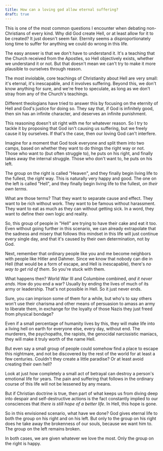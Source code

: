 ```yaml
---
title: How can a loving god allow eternal suffering?
draft: true
---
```


This is one of the most common questions I encounter when debating non-Christians of every kind. Why did God create Hell, or at least allow for it to be created? It just doesn't seem fair. Eternity seems a disproportionately long time to suffer for anything we could do wrong in this life.

The easy answer is that we don't have to understand it. It's a teaching that the Church received from the Apostles, so Hell objectively exists, whether we understand it or not. But that doesn't mean we can't try to make it more plausible to ourselves through reason.

The most inviolable, core teachings of Christianity about Hell are very small: it's eternal, it's inescapable, and it involves suffering. Beyond this, we don't know anything for sure, and we're free to speculate, as long as we don't stray from any of the Church's teachings.

Different theologians have tried to answer this by focusing on the eternity of Hell and God's justice for doing so. They say that, if God is infinitely good, then sin has an infinite character, and deserves an infinite punishment.

This reasoning doesn't sit right with me for whatever reason. So I try to tackle it by proposing that God isn't causing us suffering, but we freely cause it by ourselves. If that's the case, then our loving God can't interfere.

Imagine for a moment that God took everyone and split them into two camps, based on whether they want to do things the right way or not. Those who want to (but often struggle to), he puts on his right, and finally takes away the internal struggle. Those who don't want to, he puts on his left.

The group on the right is called "Heaven", and they finally begin living life to the fullest, the *right* way. This is naturally very happy and good. The one on the left is called "Hell", and they finally begin living life to the fullest, *on their own terms*.

What are those terms? That they want to separate cause and effect. They want to be rich without work. They want to be famous without harassment. They want to eat as much as they can without getting sick. In a word, they want to define their own logic and reality.

So, this group of people in "Hell" are trying to have their cake and eat it too. Even without going further in this scenario, we can already extrapolate that the sadness and misery that follows this mindset in this life will just continue every single day, and that it's caused by their own determination, not by God.

Next, remember that ordinary people like you and me become neighbors with people like Hitler and Dahmer. Since we know that nobody can die in Hell (that would be a form of escape, and Hell is inescapable), there's *no way to get rid of them*. So you're stuck with them.

What happens then? World War III and Columbine combined, *and it never ends.* How do you end a war? Usually by ending the lives of much of its army or leadership. That's not possible in Hell. So it just never ends.

Sure, you can imprison some of them for a while, but who's to say others won't use their charisma and other means of persuasion to amass an army to liberate them, in exchange for the loyalty of those Nazis they just freed from physical bondage?

Even if a small percentage of humanity lives by this, they will make life into a living hell on earth for everyone else, every day, without end. The murderers, the psychopaths, the rapists, the genocidal narcissistic maniacs, they will make it truly worth of the name Hell.

But even say a small group of people could somehow find a place to escape this nightmare, and not be discovered by the rest of the world for at least a few centuries. Couldn't they create a little paradise? Or at least avoid creating their own hell?

Look at just how completely a small act of betrayal can destroy a person's emotional life for years. The pain and suffering that follows in the ordinary course of this life will not be lessened by any means.

But if Christian doctrine is true, then part of what keeps us from diving deep into despair and self-destructive actions is the fact constantly implied to our consciences that *there is still hope of a better life*. In Hell, this hope is gone.

So in this envisioned scenario, what have we done? God gives eternal life to both the group on his right and on his left. But only to the group on his right does he take away the brokenness of our souls, because we want him to. The group on the left remains broken.

In both cases, we are given whatever we love the most. Only the group on the right is happy.

